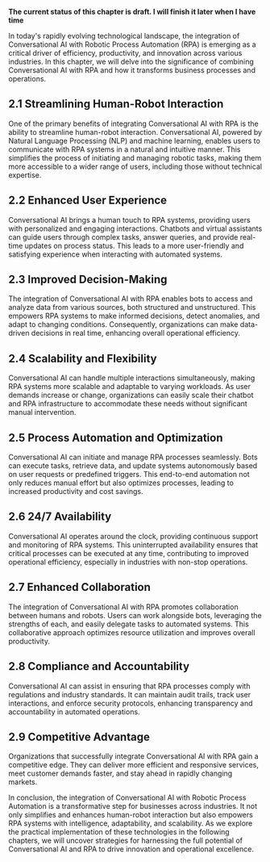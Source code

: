 **The current status of this chapter is draft. I will finish it later when I have time**

In today's rapidly evolving technological landscape, the integration of Conversational AI with Robotic Process Automation (RPA) is emerging as a critical driver of efficiency, productivity, and innovation across various industries. In this chapter, we will delve into the significance of combining Conversational AI with RPA and how it transforms business processes and operations.

2.1 Streamlining Human-Robot Interaction
----------------------------------------

One of the primary benefits of integrating Conversational AI with RPA is the ability to streamline human-robot interaction. Conversational AI, powered by Natural Language Processing (NLP) and machine learning, enables users to communicate with RPA systems in a natural and intuitive manner. This simplifies the process of initiating and managing robotic tasks, making them more accessible to a wider range of users, including those without technical expertise.

2.2 Enhanced User Experience
----------------------------

Conversational AI brings a human touch to RPA systems, providing users with personalized and engaging interactions. Chatbots and virtual assistants can guide users through complex tasks, answer queries, and provide real-time updates on process status. This leads to a more user-friendly and satisfying experience when interacting with automated systems.

2.3 Improved Decision-Making
----------------------------

The integration of Conversational AI with RPA enables bots to access and analyze data from various sources, both structured and unstructured. This empowers RPA systems to make informed decisions, detect anomalies, and adapt to changing conditions. Consequently, organizations can make data-driven decisions in real time, enhancing overall operational efficiency.

2.4 Scalability and Flexibility
-------------------------------

Conversational AI can handle multiple interactions simultaneously, making RPA systems more scalable and adaptable to varying workloads. As user demands increase or change, organizations can easily scale their chatbot and RPA infrastructure to accommodate these needs without significant manual intervention.

2.5 Process Automation and Optimization
---------------------------------------

Conversational AI can initiate and manage RPA processes seamlessly. Bots can execute tasks, retrieve data, and update systems autonomously based on user requests or predefined triggers. This end-to-end automation not only reduces manual effort but also optimizes processes, leading to increased productivity and cost savings.

2.6 24/7 Availability
---------------------

Conversational AI operates around the clock, providing continuous support and monitoring of RPA systems. This uninterrupted availability ensures that critical processes can be executed at any time, contributing to improved operational efficiency, especially in industries with non-stop operations.

2.7 Enhanced Collaboration
--------------------------

The integration of Conversational AI with RPA promotes collaboration between humans and robots. Users can work alongside bots, leveraging the strengths of each, and easily delegate tasks to automated systems. This collaborative approach optimizes resource utilization and improves overall productivity.

2.8 Compliance and Accountability
---------------------------------

Conversational AI can assist in ensuring that RPA processes comply with regulations and industry standards. It can maintain audit trails, track user interactions, and enforce security protocols, enhancing transparency and accountability in automated operations.

2.9 Competitive Advantage
-------------------------

Organizations that successfully integrate Conversational AI with RPA gain a competitive edge. They can deliver more efficient and responsive services, meet customer demands faster, and stay ahead in rapidly changing markets.

In conclusion, the integration of Conversational AI with Robotic Process Automation is a transformative step for businesses across industries. It not only simplifies and enhances human-robot interaction but also empowers RPA systems with intelligence, adaptability, and scalability. As we explore the practical implementation of these technologies in the following chapters, we will uncover strategies for harnessing the full potential of Conversational AI and RPA to drive innovation and operational excellence.
